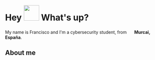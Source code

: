 <h1> Hey <img src="https://emojis.slackmojis.com/emojis/images/1577305505/7373/hand_wave.gif?1577305505" width="50" /> What's up?</h1>

<p> My name is Francisco and I'm a cybersecurity student, from <img src="[https://cdn-icons-png.flaticon.com/128/197/197386.png](https://www.google.com/url?sa=i&url=https%3A%2F%2Fwww.istockphoto.com%2Fes%2Ffotos%2Fbandera-espa%25C3%25B1a&psig=AOvVaw1XwrIzarTvPvvL7BFethfd&ust=1739654967192000&source=images&cd=vfe&opi=89978449&ved=0CBMQjRxqFwoTCKjfjvmNxIsDFQAAAAAdAAAAABAE)" width="17" /> <b>Murcai, España</b>. </p>

## About me
